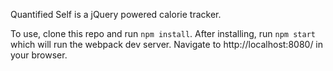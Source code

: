 Quantified Self is a jQuery powered calorie tracker.

To use, clone this repo and run `npm install`. After installing, run `npm start` which will run the webpack dev server. Navigate to http://localhost:8080/ in your browser.
